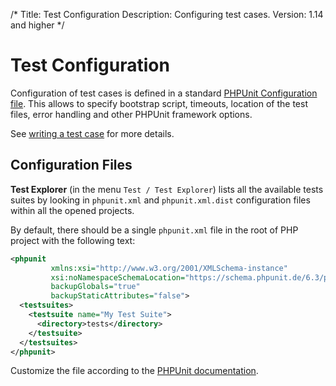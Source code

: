 /*
Title: Test Configuration
Description: Configuring test cases.
Version: 1.14 and higher
*/

# Test Configuration

Configuration of test cases is defined in a standard [PHPUnit Configuration file](http://phpunit.de/manual/current/en/appendixes.configuration.html). This allows to specify bootstrap script, timeouts, location of the test files, error handling and other PHPUnit framework options.

See [writing a test case](writing-test) for more details.

## Configuration Files

**Test Explorer** (in the menu `Test / Test Explorer`) lists all the available tests suites by looking in `phpunit.xml` and `phpunit.xml.dist` configuration files within all the opened projects.

By default, there should be a single `phpunit.xml` file in the root of PHP project with the following text:

```xml
<phpunit
         xmlns:xsi="http://www.w3.org/2001/XMLSchema-instance"
         xsi:noNamespaceSchemaLocation="https://schema.phpunit.de/6.3/phpunit.xsd"
         backupGlobals="true"
         backupStaticAttributes="false">
  <testsuites>
    <testsuite name="My Test Suite">
      <directory>tests</directory>
    </testsuite>
  </testsuites>
</phpunit>
```

Customize the file according to the [PHPUnit documentation](http://phpunit.de/manual/current/en/appendixes.configuration.html).